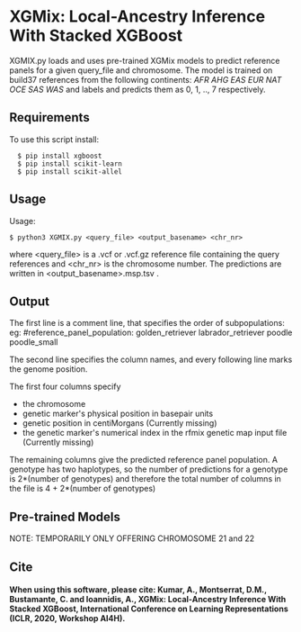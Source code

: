 # XGMix: Local-Ancestry Inference With Stacked XGBoost

XGMIX.py loads and uses pre-trained XGMix models to predict reference panels for a given query_file and chromosome. The model is trained on build37 references from the following continents: *AFR AHG EAS EUR NAT OCE SAS WAS* and labels and predicts them as 0, 1, .., 7 respectively.


## Requirements

To use this script install:
```
  $ pip install xgboost
  $ pip install scikit-learn
  $ pip install scikit-allel
```

## Usage

Usage:
```
$ python3 XGMIX.py <query_file> <output_basename> <chr_nr>
```

where <query_file> is a .vcf or .vcf.gz reference file containing the query references and <chr_nr> is the chromosome number. The predictions are written in <output_basename>.msp.tsv .

## Output

The first line is a comment line, that specifies the order of subpopulations: eg:
#reference_panel_population: golden_retriever labrador_retriever poodle poodle_small

The second line specifies the column names, and every following line marks the genome position.

The first four columns specify
- the chromosome
- genetic marker's physical position in basepair units
- genetic position in centiMorgans (Currently missing)
- the genetic marker's numerical index in the rfmix genetic map input file (Currently missing)

The remaining columns give the predicted reference panel population. A genotype has two haplotypes, so the number of predictions for a genotype is 2*(number of genotypes) and therefore the total number of columns in the file is 4 + 2*(number of genotypes)

## Pre-trained Models

NOTE: TEMPORARILY ONLY OFFERING CHROMOSOME 21 and 22

## Cite

#### When using this software, please cite: Kumar, A., Montserrat, D.M., Bustamante, C. and Ioannidis, A., XGMix: Local-Ancestry Inference With Stacked XGBoost, International Conference on Learning Representations (ICLR, 2020, Workshop AI4H).
